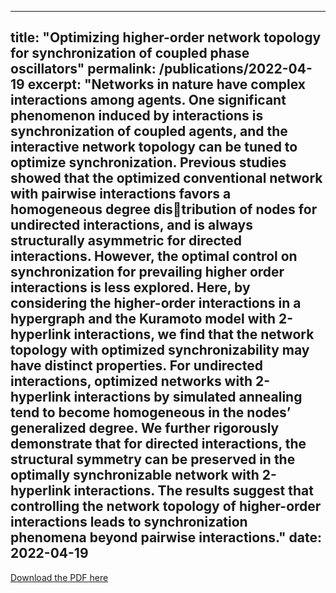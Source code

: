  ---
title: "Optimizing higher-order network topology for synchronization of coupled phase oscillators"
permalink: /publications/2022-04-19
excerpt: "Networks in nature have complex interactions among agents. One significant phenomenon
induced by interactions is synchronization of coupled agents, and the interactive network
topology can be tuned to optimize synchronization. Previous studies showed that the optimized conventional network with pairwise interactions favors a homogeneous degree distribution of nodes for undirected interactions, and is always structurally asymmetric for
directed interactions. However, the optimal control on synchronization for prevailing higher order interactions is less explored. Here, by considering the higher-order interactions in a
hypergraph and the Kuramoto model with 2-hyperlink interactions, we find that the network
topology with optimized synchronizability may have distinct properties. For undirected
interactions, optimized networks with 2-hyperlink interactions by simulated annealing tend to
become homogeneous in the nodes’ generalized degree. We further rigorously demonstrate
that for directed interactions, the structural symmetry can be preserved in the optimally
synchronizable network with 2-hyperlink interactions. The results suggest that controlling the
network topology of higher-order interactions leads to synchronization phenomena beyond
pairwise interactions."
date: 2022-04-19
---

[Download the PDF here](https://github.com/jamestang23/jamestang23.github.io/blob/master/12.pdf)


